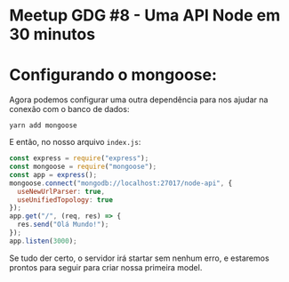 # Meetup GDG #8 - Uma API Node em 30 minutos

# Configurando o mongoose:

Agora podemos configurar uma outra dependência para nos ajudar na conexão com o banco de dados:

```
yarn add mongoose
```

E então, no nosso arquivo `index.js`:

```js
const express = require("express");
const mongoose = require("mongoose");
const app = express();
mongoose.connect("mongodb://localhost:27017/node-api", {
  useNewUrlParser: true,
  useUnifiedTopology: true
});
app.get("/", (req, res) => {
  res.send("Olá Mundo!");
});
app.listen(3000);
```

Se tudo der certo, o servidor irá startar sem nenhum erro, e estaremos prontos para seguir para criar nossa primeira model.
